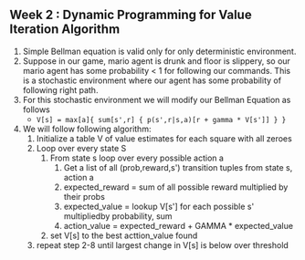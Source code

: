 ## Week 2 : Dynamic Programming for Value Iteration Algorithm
1. Simple Bellman equation is valid only for only deterministic environment.
2. Suppose in our game, mario agent is drunk and floor is slippery, so our mario agent has some probability < 1 for following our commands. This is a stochastic environment where our agent has some probability of following right path.
3. For this stochastic environment we will modify our Bellman Equation as follows
	* ``` V[s] = max[a]{ sum[s',r] { p(s',r|s,a)[r + gamma * V[s']] } } ```
4. We will follow following algorithm:
	1. Initialize a table V of value estimates for each square with all zeroes
	2. Loop over every state S
		1. From state s loop over every possible action a
			1. Get a list of all (prob,reward,s') transition tuples from state s, action a
			2. expected_reward = sum of all possible reward multiplied by their probs
			3. expected_value = lookup V[s'] for each possible s' multipliedby probability, sum
			4. action_value = expected_reward + GAMMA * expected_value
		2. set V[s] to the best acttion_value found
	3. repeat step 2-8 until largest change in V[s] is below over threshold
